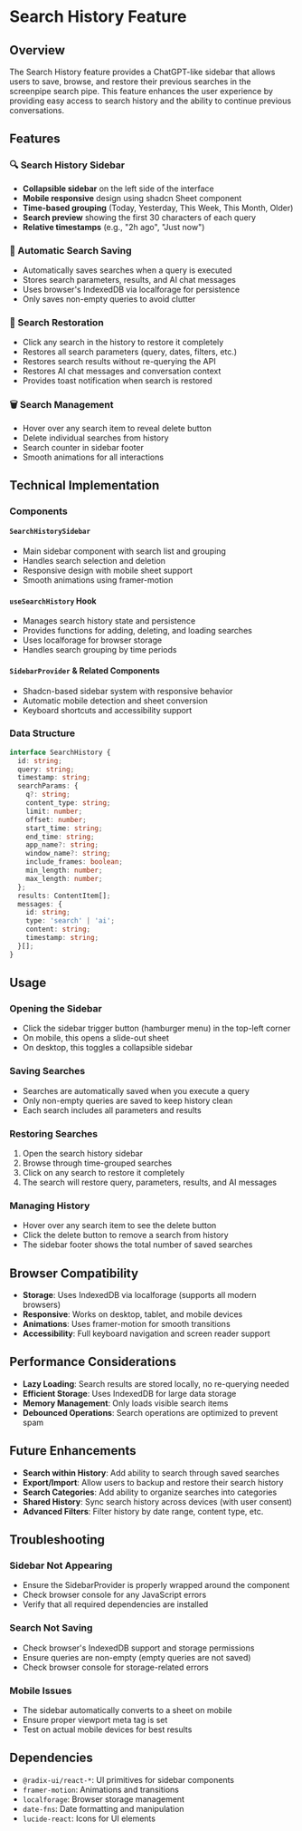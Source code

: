 # Search History Feature

## Overview

The Search History feature provides a ChatGPT-like sidebar that allows users to save, browse, and restore their previous searches in the screenpipe search pipe. This feature enhances the user experience by providing easy access to search history and the ability to continue previous conversations.

## Features

### 🔍 Search History Sidebar
- **Collapsible sidebar** on the left side of the interface
- **Mobile responsive** design using shadcn Sheet component
- **Time-based grouping** (Today, Yesterday, This Week, This Month, Older)
- **Search preview** showing the first 30 characters of each query
- **Relative timestamps** (e.g., "2h ago", "Just now")

### 💾 Automatic Search Saving
- Automatically saves searches when a query is executed
- Stores search parameters, results, and AI chat messages
- Uses browser's IndexedDB via localforage for persistence
- Only saves non-empty queries to avoid clutter

### 🔄 Search Restoration
- Click any search in the history to restore it completely
- Restores all search parameters (query, dates, filters, etc.)
- Restores search results without re-querying the API
- Restores AI chat messages and conversation context
- Provides toast notification when search is restored

### 🗑️ Search Management
- Hover over any search item to reveal delete button
- Delete individual searches from history
- Search counter in sidebar footer
- Smooth animations for all interactions

## Technical Implementation

### Components

#### `SearchHistorySidebar`
- Main sidebar component with search list and grouping
- Handles search selection and deletion
- Responsive design with mobile sheet support
- Smooth animations using framer-motion

#### `useSearchHistory` Hook
- Manages search history state and persistence
- Provides functions for adding, deleting, and loading searches
- Uses localforage for browser storage
- Handles search grouping by time periods

#### `SidebarProvider` & Related Components
- Shadcn-based sidebar system with responsive behavior
- Automatic mobile detection and sheet conversion
- Keyboard shortcuts and accessibility support

### Data Structure

```typescript
interface SearchHistory {
  id: string;
  query: string;
  timestamp: string;
  searchParams: {
    q?: string;
    content_type: string;
    limit: number;
    offset: number;
    start_time: string;
    end_time: string;
    app_name?: string;
    window_name?: string;
    include_frames: boolean;
    min_length: number;
    max_length: number;
  };
  results: ContentItem[];
  messages: {
    id: string;
    type: 'search' | 'ai';
    content: string;
    timestamp: string;
  }[];
}
```

## Usage

### Opening the Sidebar
- Click the sidebar trigger button (hamburger menu) in the top-left corner
- On mobile, this opens a slide-out sheet
- On desktop, this toggles a collapsible sidebar

### Saving Searches
- Searches are automatically saved when you execute a query
- Only non-empty queries are saved to keep history clean
- Each search includes all parameters and results

### Restoring Searches
1. Open the search history sidebar
2. Browse through time-grouped searches
3. Click on any search to restore it completely
4. The search will restore query, parameters, results, and AI messages

### Managing History
- Hover over any search item to see the delete button
- Click the delete button to remove a search from history
- The sidebar footer shows the total number of saved searches

## Browser Compatibility

- **Storage**: Uses IndexedDB via localforage (supports all modern browsers)
- **Responsive**: Works on desktop, tablet, and mobile devices
- **Animations**: Uses framer-motion for smooth transitions
- **Accessibility**: Full keyboard navigation and screen reader support

## Performance Considerations

- **Lazy Loading**: Search results are stored locally, no re-querying needed
- **Efficient Storage**: Uses IndexedDB for large data storage
- **Memory Management**: Only loads visible search items
- **Debounced Operations**: Search operations are optimized to prevent spam

## Future Enhancements

- **Search within History**: Add ability to search through saved searches
- **Export/Import**: Allow users to backup and restore their search history
- **Search Categories**: Add ability to organize searches into categories
- **Shared History**: Sync search history across devices (with user consent)
- **Advanced Filters**: Filter history by date range, content type, etc.

## Troubleshooting

### Sidebar Not Appearing
- Ensure the SidebarProvider is properly wrapped around the component
- Check browser console for any JavaScript errors
- Verify that all required dependencies are installed

### Search Not Saving
- Check browser's IndexedDB support and storage permissions
- Ensure queries are non-empty (empty queries are not saved)
- Check browser console for storage-related errors

### Mobile Issues
- The sidebar automatically converts to a sheet on mobile
- Ensure proper viewport meta tag is set
- Test on actual mobile devices for best results

## Dependencies

- `@radix-ui/react-*`: UI primitives for sidebar components
- `framer-motion`: Animations and transitions
- `localforage`: Browser storage management
- `date-fns`: Date formatting and manipulation
- `lucide-react`: Icons for UI elements
